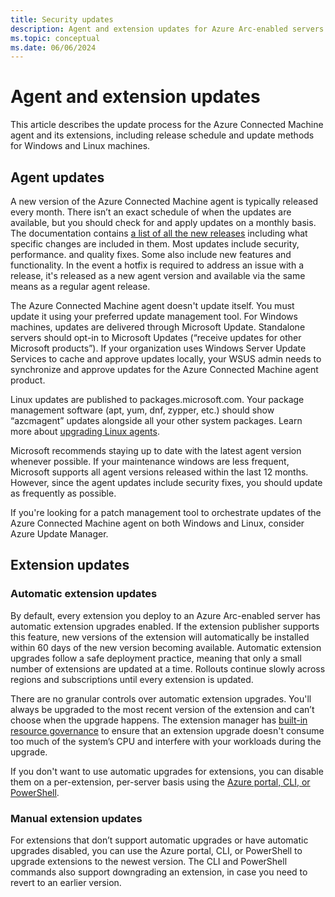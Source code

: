 ```yaml
---
title: Security updates
description: Agent and extension updates for Azure Arc-enabled servers.
ms.topic: conceptual
ms.date: 06/06/2024
---
```


# Agent and extension updates

This article describes the update process for the Azure Connected Machine agent and its extensions, including release schedule and update methods for Windows and Linux machines.

## Agent updates

A new version of the Azure Connected Machine agent is typically released every month. There isn’t an exact schedule of when the updates are available, but you should check for and apply updates on a monthly basis. The documentation contains [a list of all the new releases](/azure/azure-arc/servers/agent-release-notes) including what specific changes are included in them. Most updates include security, performance. and quality fixes. Some also include new features and functionality. In the event a hotfix is required to address an issue with a release, it's released as a new agent version and available via the same means as a regular agent release.

The Azure Connected Machine agent doesn't update itself. You must update it using your preferred update management tool. For Windows machines, updates are delivered through Microsoft Update. Standalone servers should opt-in to Microsoft Updates (“receive updates for other Microsoft products”). If your organization uses Windows Server Update Services to cache and approve updates locally, your WSUS admin needs to synchronize and approve updates for the Azure Connected Machine agent product.

Linux updates are published to packages.microsoft.com. Your package management software (apt, yum, dnf, zypper, etc.) should show “azcmagent” updates alongside all your other system packages. Learn more about [upgrading Linux agents](/azure/azure-arc/servers/manage-agent?tabs=linux-apt).

Microsoft recommends staying up to date with the latest agent version whenever possible. If your maintenance windows are less frequent, Microsoft supports all agent versions released within the last 12 months. However, since the agent updates include security fixes, you should update as frequently as possible.

If you're looking for a patch management tool to orchestrate updates of the Azure Connected Machine agent on both Windows and Linux, consider Azure Update Manager. 

## Extension updates

### Automatic extension updates

By default, every extension you deploy to an Azure Arc-enabled server has automatic extension upgrades enabled. If the extension publisher supports this feature, new versions of the extension will automatically be installed within 60 days of the new version becoming available. Automatic extension upgrades follow a safe deployment practice, meaning that only a small number of extensions are updated at a time. Rollouts continue slowly across regions and subscriptions until every extension is updated.

There are no granular controls over automatic extension upgrades. You'll always be upgraded to the most recent version of the extension and can’t choose when the upgrade happens. The extension manager has [built-in resource governance](/azure/azure-arc/servers/agent-overview) to ensure that an extension upgrade doesn't consume too much of the system’s CPU and interfere with your workloads during the upgrade.

If you don't want to use automatic upgrades for extensions, you can disable them on a per-extension, per-server basis using the [Azure portal, CLI, or PowerShell](/azure/azure-arc/servers/manage-automatic-vm-extension-upgrade?tabs=azure-portal).

### Manual extension updates

For extensions that don’t support automatic upgrades or have automatic upgrades disabled, you can use the Azure portal, CLI, or PowerShell to upgrade extensions to the newest version. The CLI and PowerShell commands also support downgrading an extension, in case you need to revert to an earlier version.



